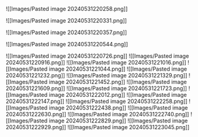 
![[Images/Pasted image 20240531220258.png]]

![[Images/Pasted image 20240531220331.png]]

![[Images/Pasted image 20240531220357.png]]

![[Images/Pasted image 20240531220544.png]]

![[Images/Pasted image 20240531220726.png]]
![[Images/Pasted image 20240531220916.png]]
![[Images/Pasted image 20240531221016.png]]
![[Images/Pasted image 20240531221044.png]]
![[Images/Pasted image 20240531221232.png]]
![[Images/Pasted image 20240531221329.png]]
![[Images/Pasted image 20240531221452.png]]
![[Images/Pasted image 20240531221609.png]]
![[Images/Pasted image 20240531221723.png]]
![[Images/Pasted image 20240531222012.png]]
![[Images/Pasted image 20240531222147.png]]
![[Images/Pasted image 20240531222258.png]]
![[Images/Pasted image 20240531222438.png]]
![[Images/Pasted image 20240531222630.png]]
![[Images/Pasted image 20240531222740.png]]
![[Images/Pasted image 20240531222829.png]]
![[Images/Pasted image 20240531222929.png]]
![[Images/Pasted image 20240531223045.png]]


